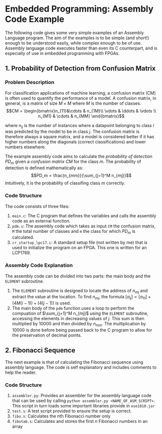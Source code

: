 # Embedded Programming: Assembly Code Example
The following code gives some very simple examples of an Assembly Language program. The aim of the examples is to be simple (and short!) enough to be understood easily, while complex enough to be of use. Assembly language code executes faster than even its C counterpart, and is especially of use in embedded programming with FPGAs.

## 1. Probability of Detection from Confusion Matrix
### Problem Description
For classification applications of machine learning, a confusion matrix (CM) is often used to quantify the performance of a model. A confusion matrix, in general, is a matrix of size $M\times M$ where $M$ is the number of classes.
$$CM = \begin{bmatrix}n_{11}&\cdots & n_{1M}\\
\vdots & \ddots & \vdots \\
n_{M1} & \cdots & n_{MM}
\end{bmatrix}$$

where $n_{ij}$ is the number of instances where a datapoint belonging to class $i$ was predicted by the model to be in class $j$. The confusion matrix is therefore always a square matrix, and a model is considered better if it has higher numbers along the diagonals (correct classifications) and lower numbers elsewhere.

The example assembly code aims to calculate the *probability of detection* $PD_m$ given a *confusion matrix* $CM$ for the class $m$. The probability of detection is defined mathematically as:
$$PD_m = \frac{n_{mm}}{\sum_{j=1}^M n_{mj}}$$
Intuitively, it is the probability of classifing class $m$ correctly.

### Code Structure
The code consists of three files:
1. `main.c`: The C program that defines the variables and calls the assembly code as an external function.
2. `pdm.s`: The assembly code which takes as input `CM` the confusion matrix, `M` the total number of classes and `m` the class for which $PD_m$ is calculated.
3. `cr_startup_lpc17.c`: A standard setup file (not written by me) that is used to initialize the program on an FPGA. This one is written for an LCP1769.

### Assembly Code Explanation
The assembly code can be divided into two parts: the main body and the `ELEMENT` subroutine.
1. The `ELEMENT` subroutine is designed to locate the address of $n_{mj}$ and extract the value at the location. To find $n_{mj}$, the formula $[a_{ij}] = [a_{11}] + (4M(i − 1)) + (4(j − 1))$ is used.
2. The main body of the `pdm` function uses a loop to perform the compuation of $\sum_{j=1}^M n_{mj}$ using the `ELEMENT` subroutine, accessing the elements in decreasing values of $j$. This sum is then multiplied by 10000 and then divided by $n_{mm}$. The multiplication by 10000 is done before being passed back to the C program to allow for the preservation of decimal points.

## 2. Fibonacci Sequence
The next example is that of calculating the Fibonacci sequence using assembly language. The code is self explanatory and includes comments to help the reader.

### Code Structure
1. `assembler.py`: Provides an assembler for the assembly language code that can be used by calling `python assembler.py <NAME_OF_ASM_SCRIPT>`. This script in turn loads some important libraries provide in `ese1010.jar`
2. `test.s`: A test script provided to ensure the setup is correct.
3. `fibo.s`: Calculates the $n$th Fibonacci number only
4. `fibotab.s`: Calculates and stores the first $n$ Fibonacci numbers in an array